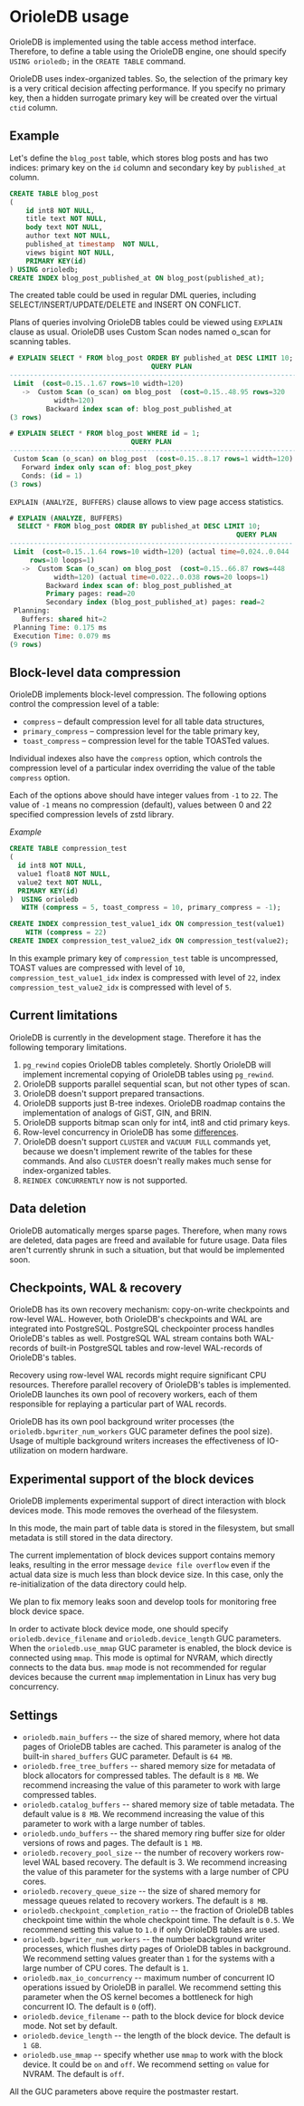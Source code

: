 OrioleDB usage
==============

OrioleDB is implemented using the table access method interface.  Therefore, to define a table using the OrioleDB engine, one should specify `USING orioledb;` in the `CREATE TABLE` command.

OrioleDB uses index-organized tables.  So, the selection of the primary key is a very critical decision affecting performance.  If you specify no primary key, then a hidden surrogate primary key will be created over the virtual `ctid` column.

Example
-------

Let's define the `blog_post` table, which stores blog posts and has two indices: primary key on the `id` column and secondary key by `published_at` column.


```sql
CREATE TABLE blog_post
(
    id int8 NOT NULL,
    title text NOT NULL,
    body text NOT NULL,
    author text NOT NULL,
    published_at timestamp  NOT NULL,
    views bigint NOT NULL,
    PRIMARY KEY(id)
) USING orioledb;
CREATE INDEX blog_post_published_at ON blog_post(published_at);
```

The created table could be used in regular DML queries, including SELECT/INSERT/UPDATE/DELETE and INSERT ON CONFLICT.

Plans of queries involving OrioleDB tables could be viewed using `EXPLAIN` clause as usual.  OrioleDB uses Custom Scan nodes named o_scan for scanning tables.

```sql
# EXPLAIN SELECT * FROM blog_post ORDER BY published_at DESC LIMIT 10;
                                   QUERY PLAN
-----------------------------------------------------------------------
 Limit  (cost=0.15..1.67 rows=10 width=120)
   ->  Custom Scan (o_scan) on blog_post  (cost=0.15..48.95 rows=320
           width=120)
         Backward index scan of: blog_post_published_at
(3 rows)
```

```sql
# EXPLAIN SELECT * FROM blog_post WHERE id = 1;
                              QUERY PLAN
-----------------------------------------------------------------------
 Custom Scan (o_scan) on blog_post  (cost=0.15..8.17 rows=1 width=120)
   Forward index only scan of: blog_post_pkey
   Conds: (id = 1)
(3 rows)
```

`EXPLAIN (ANALYZE, BUFFERS)` clause allows to view page access statistics.

```sql
# EXPLAIN (ANALYZE, BUFFERS)
  SELECT * FROM blog_post ORDER BY published_at DESC LIMIT 10;
                                                        QUERY PLAN
----------------------------------------------------------------------
 Limit  (cost=0.15..1.64 rows=10 width=120) (actual time=0.024..0.044
     rows=10 loops=1)
   ->  Custom Scan (o_scan) on blog_post  (cost=0.15..66.87 rows=448
           width=120) (actual time=0.022..0.038 rows=20 loops=1)
         Backward index scan of: blog_post_published_at
         Primary pages: read=20
         Secondary index (blog_post_published_at) pages: read=2
 Planning:
   Buffers: shared hit=2
 Planning Time: 0.175 ms
 Execution Time: 0.079 ms
(9 rows)
```

Block-level data compression
----------------------------

OrioleDB implements block-level compression.  The following options control the compression level of a table:

 * `compress` – default compression level for all table data structures,
 * `primary_compress` – compression level for the table primary key,
 * `toast_compress` – compression level for the table TOASTed values.

Individual indexes also have the `compress` option, which controls the compression level of a particular index overriding the value of the table `compress` option.

Each of the options above should have integer values from `-1` to `22`.  The value of `-1` means no compression (default), values between 0 and 22 specified compression levels of zstd library.

*Example*

```sql
CREATE TABLE compression_test
(
  id int8 NOT NULL,
  value1 float8 NOT NULL,
  value2 text NOT NULL,
  PRIMARY KEY(id)
)  USING orioledb
   WITH (compress = 5, toast_compress = 10, primary_compress = -1);

CREATE INDEX compression_test_value1_idx ON compression_test(value1)
    WITH (compress = 22)
CREATE INDEX compression_test_value2_idx ON compression_test(value2);
```

In this example primary key of `compression_test` table is uncompressed, TOAST values are compressed with level of `10`, `compression_test_value1_idx` index is compressed with level of `22`, index `compression_test_value2_idx` is compressed with level of `5`.

Current limitations
-------------------

OrioleDB is currently in the development stage.  Therefore it has the following temporary limitations.

 1. `pg_rewind` copies OrioleDB tables completely. Shortly OrioleDB will implement incremental copying of OrioleDB tables using `pg_rewind`.
 2. OrioleDB supports parallel sequential scan, but not other types of scan.
 3. OrioleDB doesn't support prepared transactions.
 4. OrioleDB supports just B-tree indexes.  OrioleDB roadmap contains the implementation of analogs of GiST, GIN, and BRIN.
 5. OrioleDB supports bitmap scan only for int4, int8 and ctid primary keys.
 6. Row-level concurrency in OrioleDB has some [differences](row_concurrency.md).
 7. OrioleDB doesn't support `CLUSTER` and `VACUUM FULL` commands yet, because we doesn't implement rewrite of the tables for these commands. And also `CLUSTER` doesn't really makes much sense for index-organized tables.
 8. `REINDEX CONCURRENTLY` now is not supported.

Data deletion
-------------

OrioleDB automatically merges sparse pages.  Therefore, when many rows are deleted, data pages are freed and available for future usage.  Data files aren't currently shrunk in such a situation, but that would be implemented soon.

Checkpoints, WAL & recovery
---------------------------

OrioleDB has its own recovery mechanism: copy-on-write checkpoints and row-level WAL.  However, both OrioleDB's checkpoints and WAL are integrated into PostgreSQL.  PostgreSQL checkpointer process handles OrioleDB's tables as well.  PostgreSQL WAL stream contains both WAL-records of built-in PostgreSQL tables and row-level WAL-records of OrioleDB's tables.

Recovery using row-level WAL records might require significant CPU resources.  Therefore parallel recovery of OrioleDB's tables is implemented.  OrioleDB launches its own pool of recovery workers, each of them responsible for replaying a particular part of WAL records.

OrioleDB has its own pool background writer processes (the `orioledb.bgwriter_num_workers` GUC parameter defines the pool size).  Usage of multiple background writers increases the effectiveness of IO-utilization on modern hardware.

Experimental support of the block devices
-----------------------------------------

OrioleDB implements experimental support of direct interaction with block devices mode.  This mode removes the overhead of the filesystem.

In this mode, the main part of table data is stored in the filesystem, but small metadata is still stored in the data directory.

The current implementation of block devices support contains memory leaks, resulting in the error message `device file overflow` even if the actual data size is much less than block device size. In this case, only the re-initialization of the data directory could help.

We plan to fix memory leaks soon and develop tools for monitoring free block device space.

In order to activate block device mode, one should specify `orioledb.device_filename` and `orioledb.device_length` GUC parameters. When the `orioledb.use_mmap` GUC parameter is enabled, the block device is connected using `mmap`.  This mode is optimal for NVRAM, which directly connects to the data bus. `mmap` mode is not recommended for regular devices because the current `mmap` implementation in Linux has very bug concurrency.

Settings
--------

 * `orioledb.main_buffers` -- the size of shared memory, where hot data pages of OrioleDB tables are cached.  This parameter is analog of the built-in `shared_buffers` GUC parameter. Default is `64 MB`.
 * `orioledb.free_tree_buffers` -- shared memory size for metadata of block allocators for compressed tables. The default is `8 MB`. We recommend increasing the value of this parameter to work with large compressed tables.
 * `orioledb.catalog_buffers` -- shared memory size of table metadata. The default value is `8 MB`. We recommend increasing the value of this parameter to work with a large number of tables.
 * `orioledb.undo_buffers` -- the shared memory ring buffer size for older versions of rows and pages.  The default is `1 MB`.
 * `orioledb.recovery_pool_size` -- the number of recovery workers row-level WAL based recovery. The default is 3.  We recommend increasing the value of this parameter for the systems with a large number of CPU cores.
 * `orioledb.recovery_queue_size` -- the size of shared memory for message queues related to recovery workers. The default is `8 MB`.
 * `orioledb.checkpoint_completion_ratio` -- the fraction of OrioleDB tables checkpoint time within the whole checkpoint time.  The default is `0.5`.  We recommend setting this value to `1.0` if only OrioleDB tables are used.
 * `orioledb.bgwriter_num_workers` -- the number background writer processes, which flushes dirty pages of OrioleDB tables in background. We recommend setting values greater than `1` for the systems with a large number of CPU cores.  The default is `1`.
 * `orioledb.max_io_concurrency` -- maximum number of concurrent IO operations issued by OrioleDB in parallel. We recommend setting this parameter when the OS kernel becomes a bottleneck for high concurrent IO. The default is `0` (off).
 * `orioledb.device_filename` -- path to the block device for block device mode. Not set by default.
 * `orioledb.device_length` -- the length of the block device.  The default is `1 GB`.
 * `orioledb.use_mmap` -- specify whether use `mmap` to work with the block device.  It could be `on` and `off`.  We recommend setting `on` value for NVRAM.  The default is `off`.

All the GUC parameters above require the postmaster restart.
